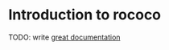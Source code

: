 # Introduction to rococo

TODO: write [great documentation](http://jacobian.org/writing/what-to-write/)
